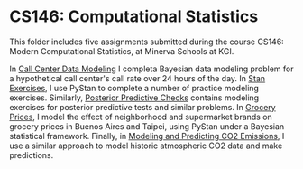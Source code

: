 # CS146: Computational Statistics

This folder includes five assignments submitted during the course CS146: Modern Computational Statistics, at Minerva Schools at KGI.

In [Call Center Data Modeling](https://github.com/giovannachaves/CS146-Computational-Statistics/blob/master/Call%20Center%20Data%20Modeling.ipynb) I completa Bayesian data modeling problem for a hypothetical call center's call rate over 24 hours of the day. In [Stan Exercises](https://github.com/giovannachaves/CS146-Computational-Statistics/blob/master/Stan%20Exercises.ipynb), I use PyStan to complete a number of practice modeling exercises. Similarly, [Posterior Predictive Checks](https://github.com/giovannachaves/CS146-Computational-Statistics/blob/master/Posterior%20Predictive%20Checks.ipynb) contains modeling exercises for posterior predictive tests and similar problems. In [Grocery Prices](https://github.com/giovannachaves/CS146-Computational-Statistics/blob/master/Grocery%20Prices.ipynb), I model the effect of neighborhood and supermarket brands on grocery prices in Buenos Aires and Taipei, using PyStan under a Bayesian statistical framework. Finally, in [Modeling and Predicting CO2 Emissions](https://github.com/giovannachaves/CS146-Computational-Statistics/blob/master/Modeling%20and%20Predicting%20CO2%20Emissions.ipynb), I use a similar approach to model historic atmospheric CO2 data and make predictions.
